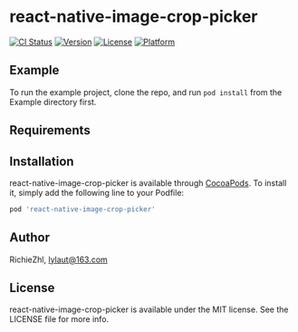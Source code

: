 # react-native-image-crop-picker

[![CI Status](http://img.shields.io/travis/RichieZhl/react-native-image-crop-picker.svg?style=flat)](https://travis-ci.org/RichieZhl/react-native-image-crop-picker)
[![Version](https://img.shields.io/cocoapods/v/react-native-image-crop-picker.svg?style=flat)](http://cocoapods.org/pods/react-native-image-crop-picker)
[![License](https://img.shields.io/cocoapods/l/react-native-image-crop-picker.svg?style=flat)](http://cocoapods.org/pods/react-native-image-crop-picker)
[![Platform](https://img.shields.io/cocoapods/p/react-native-image-crop-picker.svg?style=flat)](http://cocoapods.org/pods/react-native-image-crop-picker)

## Example

To run the example project, clone the repo, and run `pod install` from the Example directory first.

## Requirements

## Installation

react-native-image-crop-picker is available through [CocoaPods](http://cocoapods.org). To install
it, simply add the following line to your Podfile:

```ruby
pod 'react-native-image-crop-picker'
```

## Author

RichieZhl, lylaut@163.com

## License

react-native-image-crop-picker is available under the MIT license. See the LICENSE file for more info.
